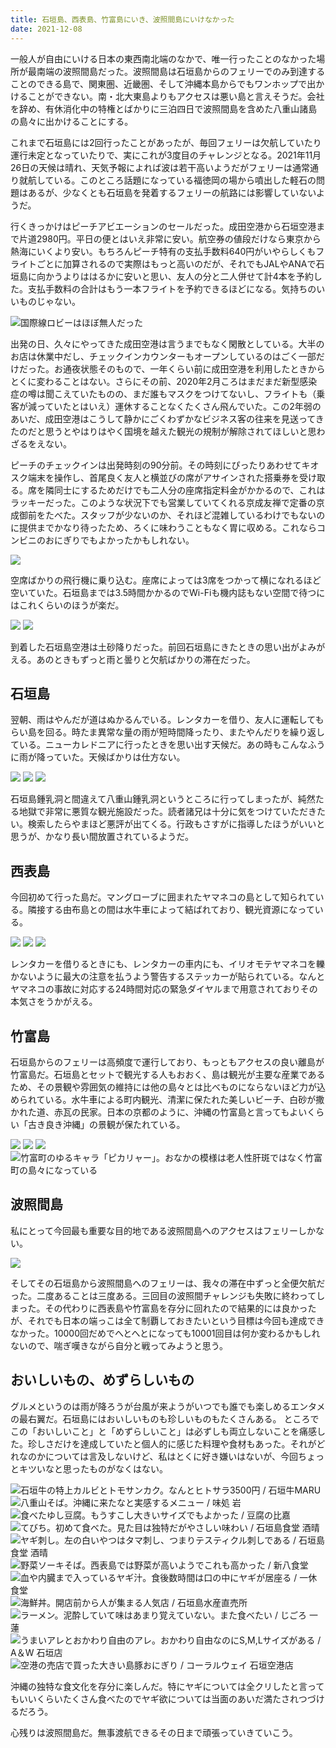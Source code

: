 ```yaml
---
title: 石垣島、西表島、竹富島にいき、波照間島にいけなかった
date: 2021-12-08
---
```


一般人が自由にいける日本の東西南北端のなかで、唯一行ったことのなかった場所が最南端の波照間島だった。波照間島は石垣島からのフェリーでのみ到達することのできる島で、関東圏、近畿圏、そして沖縄本島からでもワンホップで出かけることができない。南・北大東島よりもアクセスは悪い島と言えそうだ。会社を辞め、有休消化中の特権とばかりに三泊四日で波照間島を含めた八重山諸島の島々に出かけることにする。

これまで石垣島には2回行ったことがあったが、毎回フェリーは欠航していたり運行未定となっていたりで、実にこれが3度目のチャレンジとなる。2021年11月26日の天候は晴れ、天気予報によれば波は若干高いようだがフェリーは通常通り就航している。このところ話題になっている福徳岡の場から噴出した軽石の問題はあるが、少なくとも石垣島を発着するフェリーの航路には影響していないようだ。

行くきっかけはピーチアビエーションのセールだった。成田空港から石垣空港まで片道2980円。平日の便とはいえ非常に安い。航空券の値段だけなら東京から熱海にいくより安い。もちろんピーチ特有の支払手数料640円がいやらしくもフライトごとに加算されるので実際はもっと高いのだが、それでもJALやANAで石垣島に向かうよりははるかに安いと思い、友人の分と二人併せて計4本を予約した。支払手数料の合計はもう一本フライトを予約できるほどになる。気持ちのいいものじゃない。

![国際線ロビーはほぼ無人だった](https://img.xar.sh/i-X7GP2G9-X2.jpg)

出発の日、久々にやってきた成田空港は言うまでもなく閑散としている。大半のお店は休業中だし、チェックインカウンターもオープンしているのはごく一部だけだった。お通夜状態そのもので、一年くらい前に成田空港を利用したときからとくに変わることはない。さらにその前、2020年2月ころはまだまだ新型感染症の噂は聞こえていたものの、まだ誰もマスクをつけてないし、フライトも（乗客が減っていたとはいえ）運休することなくたくさん飛んでいた。この2年弱のあいだ、成田空港はこうして静かにごくわずかなビジネス客の往来を見送ってきたのだと思うとやはりはやく国境を越えた観光の規制が解除されてほしいと思わざるをえない。

ピーチのチェックインは出発時刻の90分前。その時刻にぴったりあわせてキオスク端末を操作し、首尾良く友人と横並びの席がアサインされた搭乗券を受け取る。席を隣同士にするためだけでも二人分の座席指定料金がかかるので、これはラッキーだった。このような状況下でも営業していてくれる京成友禅で定番の京成御前をたべた。スタッフが少ないのか、それほど混雑しているわけでもないのに提供までかなり待ったため、ろくに味わうこともなく胃に収める。これならコンビニのおにぎりでもよかったかもしれない。

![](https://img.xar.sh/i-zc8scGm-X2.jpg)

空席ばかりの飛行機に乗り込む。座席によっては3席をつかって横になれるほど空いていた。石垣島までは3.5時間かかるのでWi-Fiも機内誌もない空間で待つにはこれくらいのほうが楽だ。

![](https://img.xar.sh/i-dH8g8mV-X2.jpg)
![](https://img.xar.sh/i-QbMPVrQ-X2.jpg)

到着した石垣島空港は土砂降りだった。前回石垣島にきたときの思い出がよみがえる。あのときもずっと雨と曇りと欠航ばかりの滞在だった。

## 石垣島

翌朝、雨はやんだが道はぬかるんでいる。レンタカーを借り、友人に運転してもらい島を回る。時たま異常な量の雨が短時間降ったり、またやんだりを繰り返している。ニューカレドニアに行ったときを思い出す天候だ。あの時もこんなふうに雨が降っていた。天候ばかりは仕方ない。

![](https://img.xar.sh/i-Cx6Ztmh-X2.jpg)
![](https://img.xar.sh/i-ptzm7FP-X2.jpg)
![](https://img.xar.sh/i-pmSjcb5-X2.jpg)

石垣島鍾乳洞と間違えて八重山鍾乳洞というところに行ってしまったが、純然たる地獄で非常に悪質な観光施設だった。読者諸兄は十分に気をつけていただきたい。検索したらやまほど悪評が出てくる。行政もさすがに指導したほうがいいと思うが、かなり長い間放置されているようだ。

## 西表島

今回初めて行った島だ。マングローブに囲まれたヤマネコの島として知られている。隣接する由布島との間は水牛車によって結ばれており、観光資源になっている。

![](https://img.xar.sh/i-LckcWK7-X2.jpg)
![](https://img.xar.sh/i-9hDPz7r-X2.jpg)
![](https://img.xar.sh/i-76P4txm-X2.jpg)

レンタカーを借りるときにも、レンタカーの車内にも、イリオモテヤマネコを轢かないように最大の注意を払うよう警告するステッカーが貼られている。なんとヤマネコの事故に対応する24時間対応の緊急ダイヤルまで用意されておりその本気さをうかがえる。

## 竹富島

石垣島からのフェリーは高頻度で運行しており、もっともアクセスの良い離島が竹富島だ。石垣島とセットで観光する人もおおく、島は観光が主要な産業であるため、その景観や雰囲気の維持には他の島々とは比べものにならないほど力が込められている。水牛車による町内観光、清潔に保たれた美しいビーチ、白砂が撒かれた道、赤瓦の民家。日本の京都のように、沖縄の竹富島と言ってもよいくらい「古き良き沖縄」の景観が保たれている。

![](https://img.xar.sh/i-pQgbMRf-X2.jpg)
![](https://img.xar.sh/i-TLsQLXn-X2.jpg)
![](https://img.xar.sh/i-6pB2SrF-X2.jpg)
![竹富町のゆるキャラ「ピカリャー」。おなかの模様は老人性肝斑ではなく竹富町の島々になっている](https://img.xar.sh/i-m2m3TB5-X2.jpg)

## 波照間島

私にとって今回最も重要な目的地である波照間島へのアクセスはフェリーしかない。

![](https://img.xar.sh/i-TMvwf7J-X2.png)

そしてその石垣島から波照間島へのフェリーは、我々の滞在中ずっと全便欠航だった。二度あることは三度ある。三回目の波照間チャレンジも失敗に終わってしまった。その代わりに西表島や竹富島を存分に回れたので結果的には良かったが、それでも日本の端っこは全て制覇しておきたいという目標は今回も達成できなかった。10000回だめでへとへとになっても10001回目は何か変わるかもしれないので、喘ぎ嘆きながら自分と戦ってみようと思う。

## おいしいもの、めずらしいもの

グルメというのは雨が降ろうが台風が来ようがいつでも誰でも楽しめるエンタメの最右翼だ。石垣島にはおいしいものも珍しいものもたくさんある。
ところでこの「おいしいこと」と「めずらしいこと」は必ずしも両立しないことを痛感した。珍しさだけを達成していたと個人的に感じた料理や食材もあった。それがどれなのかについては言及しないけど、私はとくに好き嫌いはないが、今回ちょっとキツいなと思ったものがなくはない。

![石垣牛の特上カルビとトモサンカク。なんとヒトサラ3500円 / 石垣牛MARU](https://img.xar.sh/i-t4fNQTt-X2.jpg)
![八重山そば。沖縄に来たなと実感するメニュー / 味処 岩](https://img.xar.sh/i-6sDGhbd-X2.jpg)
![食べたゆし豆腐。もうすこし大きいサイズでもよかった / 豆腐の比嘉](https://img.xar.sh/i-gmZSp88-X2.jpg)
![てびち。初めて食べた。見た目は独特だがやさしい味わい / 石垣島食堂 酒晴](https://img.xar.sh/i-jMJw8XV-X2.jpg)
![ヤギ刺し。左の白いやつはタマ刺し、つまりテスティクル刺しである / 石垣島食堂 酒晴](https://img.xar.sh/i-xcKC5Zw-X2.jpg)
![野菜ソーキそば。西表島では野菜が高いようでこれも高かった / 新八食堂](https://img.xar.sh/i-8bM5LkB-X2.jpg)
![血や内臓まで入っているヤギ汁。食後数時間は口の中にヤギが居座る / 一休食堂](https://img.xar.sh/i-hmXWv7D-X2.jpg)
![海鮮丼。開店前から人が集まる人気店 / 石垣島水産直売所](https://img.xar.sh/i-44VH6Hs-X2.jpg)
![ラーメン。泥酔していて味はあまり覚えていない。また食べたい / じごろ 一蓮](https://img.xar.sh/i-PwXWSVm-X2.jpg)
![うまいアレとおかわり自由のアレ。おかわり自由なのにS,M,Lサイズがある / A＆W 石垣店](https://img.xar.sh/i-zLqRqgG-X2.jpg)
![空港の売店で買った大きい島豚おにぎり / コーラルウェイ 石垣空港店](https://img.xar.sh/i-XLKMCCV-X2.jpg)

沖縄の独特な食文化を存分に楽しんだ。特にヤギについては全クリしたと言ってもいいくらいたくさん食べたのでヤギ欲については当面のあいだ満たされつづけるだろう。

心残りは波照間島だ。無事渡航できるその日まで頑張っていきていこう。
